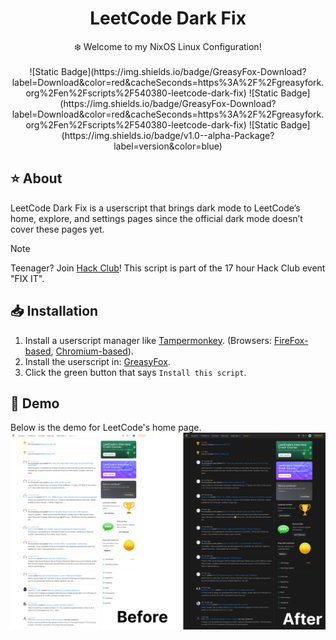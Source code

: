 <div align="center">
  <h1 align="center">LeetCode Dark Fix</h3>
  <p align="center">
    ❄️ Welcome to my NixOS Linux Configuration! 
    <br />
    <br />
    ![Static Badge](https://img.shields.io/badge/GreasyFox-Download?label=Download&color=red&cacheSeconds=https%3A%2F%2Fgreasyfork.org%2Fen%2Fscripts%2F540380-leetcode-dark-fix)
    ![Static Badge](https://img.shields.io/badge/GreasyFox-Download?label=Download&color=red&cacheSeconds=https%3A%2F%2Fgreasyfork.org%2Fen%2Fscripts%2F540380-leetcode-dark-fix) ![Static Badge](https://img.shields.io/badge/v1.0--alpha-Package?label=version&color=blue)
  </p>
</div>

## ⭐ About
LeetCode Dark Fix is a userscript that brings dark mode to LeetCode’s home, explore, and settings pages since the official dark mode doesn’t cover these pages yet.
> [!NOTE]
> Teenager? Join [Hack Club](https://hackclub.com)! This script is part of the 17 hour Hack Club event "FIX IT".

## 📥️ Installation
1. Install a userscript manager like [Tampermonkey](https://www.tampermonkey.net/). (Browsers: [FireFox-based](https://addons.mozilla.org/en-US/firefox/addon/tampermonkey/), [Chromium-based](https://chromewebstore.google.com/detail/tampermonkey/dhdgffkkebhmkfjojejmpbldmpobfkfo)).
2. Install the userscript in: [GreasyFox](https://greasyfork.org/en/scripts/540380-leetcode-dark-fix).
3. Click the green button that says `Install this script`.

## 💾 Demo
Below is the demo for LeetCode's home page. 
![](assets/demo.png)
